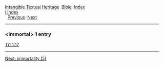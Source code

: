 [Intangible Textual Heritage](../../index)  [Bible](../index) 
[Index](index)   
[i Index](_i_)  
  [Previous](c05756)  [Next](c05758) 

------------------------------------------------------------------------

### &lt;immortal&gt; 1 entry

[Ti1 1:17](../kjv/ti1001.htm#017)  

------------------------------------------------------------------------

[Next: immortality (5)](c05758)
